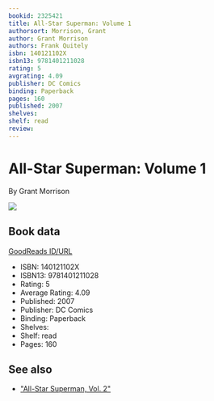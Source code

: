 ```yaml
---
bookid: 2325421
title: All-Star Superman: Volume 1
authorsort: Morrison, Grant
author: Grant Morrison
authors: Frank Quitely
isbn: 140121102X
isbn13: 9781401211028
rating: 5
avgrating: 4.09
publisher: DC Comics
binding: Paperback
pages: 160
published: 2007
shelves: 
shelf: read
review: 
---
```


# All-Star Superman: Volume 1

By Grant Morrison

![](https://i.gr-assets.com/images/S/compressed.photo.goodreads.com/books/1388207107l/2325421.jpg)

## Book data

[GoodReads ID/URL](https://www.goodreads.com/book/show/2325421)

- ISBN: 140121102X
- ISBN13: 9781401211028
- Rating: 5
- Average Rating: 4.09
- Published: 2007
- Publisher: DC Comics
- Binding: Paperback
- Shelves: 
- Shelf: read
- Pages: 160


## See also

- ["All-Star Superman, Vol. 2"](All-Star_Superman__Vol_2.md)
